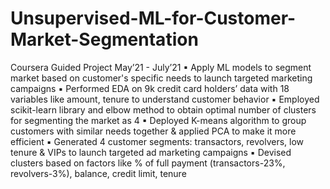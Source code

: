 # Unsupervised-ML-for-Customer-Market-Segmentation
Coursera Guided Project May’21 - July’21
▪ Apply ML models to segment market based on customer's specific needs to launch targeted marketing campaigns
▪ Performed EDA on 9k credit card holders’ data with 18 variables like amount, tenure to understand customer behavior 
▪ Employed scikit-learn library and elbow method to obtain optimal number of clusters for segmenting the market as 4 
▪ Deployed K-means algorithm to group customers with similar needs together & applied PCA to make it more efficient
▪ Generated 4 customer segments: transactors, revolvers, low tenure & VIPs to launch targeted ad marketing campaigns 
▪ Devised clusters based on factors like % of full payment (transactors-23%, revolvers-3%), balance, credit limit, tenure
